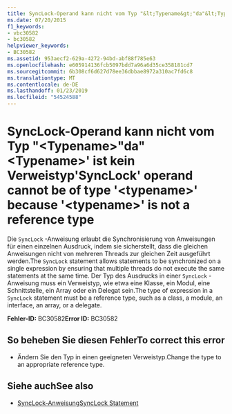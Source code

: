 ```yaml
---
title: SyncLock-Operand kann nicht vom Typ "&lt;Typename&gt;"da"&lt;Typename&gt;' ist kein Verweistyp
ms.date: 07/20/2015
f1_keywords:
- vbc30582
- bc30582
helpviewer_keywords:
- BC30582
ms.assetid: 953aecf2-629a-4272-94bd-abf88f785e63
ms.openlocfilehash: e605914136fcb5097bdd7a96a6d35ce358181cd7
ms.sourcegitcommit: 6b308cf6d627d78ee36dbbae8972a310ac7fd6c8
ms.translationtype: MT
ms.contentlocale: de-DE
ms.lasthandoff: 01/23/2019
ms.locfileid: "54524588"
---
```

# <a name="synclock-operand-cannot-be-of-type-lttypenamegt-because-lttypenamegt-is-not-a-reference-type"></a><span data-ttu-id="55c65-102">SyncLock-Operand kann nicht vom Typ "&lt;Typename&gt;"da"&lt;Typename&gt;' ist kein Verweistyp</span><span class="sxs-lookup"><span data-stu-id="55c65-102">'SyncLock' operand cannot be of type '&lt;typename&gt;' because '&lt;typename&gt;' is not a reference type</span></span>
<span data-ttu-id="55c65-103">Die `SyncLock` -Anweisung erlaubt die Synchronisierung von Anweisungen für einen einzelnen Ausdruck, indem sie sicherstellt, dass die gleichen Anweisungen nicht von mehreren Threads zur gleichen Zeit ausgeführt werden.</span><span class="sxs-lookup"><span data-stu-id="55c65-103">The `SyncLock` statement allows statements to be synchronized on a single expression by ensuring that multiple threads do not execute the same statements at the same time.</span></span> <span data-ttu-id="55c65-104">Der Typ des Ausdrucks in einer `SyncLock` -Anweisung muss ein Verweistyp, wie etwa eine Klasse, ein Modul, eine Schnittstelle, ein Array oder ein Delegat sein.</span><span class="sxs-lookup"><span data-stu-id="55c65-104">The type of expression in a `SyncLock` statement must be a reference type, such as a class, a module, an interface, an array, or a delegate.</span></span>  
  
 <span data-ttu-id="55c65-105">**Fehler-ID:** BC30582</span><span class="sxs-lookup"><span data-stu-id="55c65-105">**Error ID:** BC30582</span></span>  
  
## <a name="to-correct-this-error"></a><span data-ttu-id="55c65-106">So beheben Sie diesen Fehler</span><span class="sxs-lookup"><span data-stu-id="55c65-106">To correct this error</span></span>  
  
-   <span data-ttu-id="55c65-107">Ändern Sie den Typ in einen geeigneten Verweistyp.</span><span class="sxs-lookup"><span data-stu-id="55c65-107">Change the type to an appropriate reference type.</span></span>  
  
## <a name="see-also"></a><span data-ttu-id="55c65-108">Siehe auch</span><span class="sxs-lookup"><span data-stu-id="55c65-108">See also</span></span>
- [<span data-ttu-id="55c65-109">SyncLock-Anweisung</span><span class="sxs-lookup"><span data-stu-id="55c65-109">SyncLock Statement</span></span>](../../visual-basic/language-reference/statements/synclock-statement.md)

